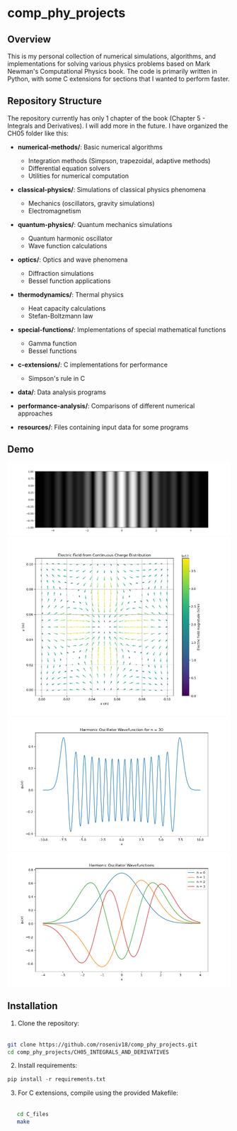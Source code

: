# comp_phy_projects

## Overview

This is my personal collection of numerical simulations, algorithms, and implementations for solving various physics problems based on Mark Newman's Computational Physics book. The code is primarily written in Python, with some C extensions for sections that I wanted to perform faster.

## Repository Structure

The repository currently has only 1 chapter of the book (Chapter 5 - Integrals and Derivatives). I will add more in the future.
I have organized the CH05 folder like this:

-   **numerical-methods/**: Basic numerical algorithms

    -   Integration methods (Simpson, trapezoidal, adaptive methods)
    -   Differential equation solvers
    -   Utilities for numerical computation

-   **classical-physics/**: Simulations of classical physics phenomena

    -   Mechanics (oscillators, gravity simulations)
    -   Electromagnetism

-   **quantum-physics/**: Quantum mechanics simulations

    -   Quantum harmonic oscillator
    -   Wave function calculations

-   **optics/**: Optics and wave phenomena

    -   Diffraction simulations
    -   Bessel function applications

-   **thermodynamics/**: Thermal physics

    -   Heat capacity calculations
    -   Stefan-Boltzmann law

-   **special-functions/**: Implementations of special mathematical functions

    -   Gamma function
    -   Bessel functions

-   **c-extensions/**: C implementations for performance

    -   Simpson's rule in C

-   **data/**: Data analysis programs

-   **performance-analysis/**: Comparisons of different numerical approaches

-   **resources/**: Files containing input data for some programs

## Demo

![Diffraction Grating](diffraction_grating.png?raw=true "Diffraction Grating")
![Electric Field with Continuous Charge Distribution](electric_field.png?raw=true "Electric Field with Continuous Charge Distribution")
![Quantum Harmonic Oscillator](quantum_harmonic_oscillator.png?raw=true "Quantum Harmonic Oscillator")
![Quantum Harmonic Oscillator Wavefunctions](quantum_harmonic_oscillator_wf.png?raw=true "Quantum Harmonic Oscillator Wavefunctions")

## Installation

1. Clone the repository:

```bash

git clone https://github.com/roseniv18/comp_phy_projects.git
cd comp_phy_projects/CH05_INTEGRALS_AND_DERIVATIVES

```

2. Install requirements:

```py
pip install -r requirements.txt
```

3. For C extensions, compile using the provided Makefile:

```bash

   cd C_files
   make

```
